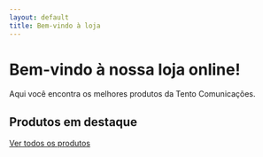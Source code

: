 ```yaml
---
layout: default
title: Bem-vindo à loja
---
```


# Bem-vindo à nossa loja online!

Aqui você encontra os melhores produtos da Tento Comunicações.

## Produtos em destaque

[Ver todos os produtos](/produtos)
